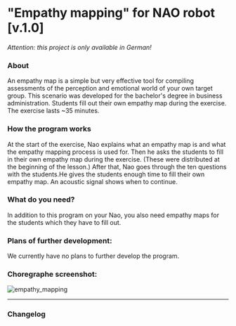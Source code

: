 # "Empathy mapping" for NAO robot [v.1.0]
*Attention: this project is only available in German!*<br>

### About

An empathy map is a simple but very effective tool for compiling assessments 
of the perception and emotional world of your own target group.
This scenario was developed for the bachelor's degree in business administration.
Students fill out their own empathy map during the exercise. The exercise lasts ~35 minutes.

### How the program works

At the start of the exercise, Nao explains what an empathy map is and what the empathy mapping process is used for.
Then he asks the students to fill in their own empathy map during the exercise. (These were distributed at the
beginning of the lesson.) After that, Nao goes through the ten questions with the students.He gives the students 
enough time to fill their own empathy map. An acoustic signal shows when to continue.

### What do you need?

In addition to this program on your Nao, you also need empathy maps for the students which they have to fill out.

### Plans of further development:

We currently have no plans to further develop the program.

### Choregraphe screenshot:
![empathy_mapping](https://user-images.githubusercontent.com/68842909/223421187-114c7d3a-4404-41c0-a0dc-8c1f3a464b46.PNG)

---

### Changelog
